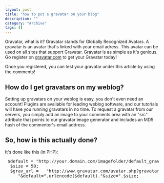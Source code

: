 ```yaml
--- 
layout: post 
title: "how to put a gravatar on your blog"
description: ""
category: "Archive"
tags: []
---  
```

Gravatar, what is it? Gravatar stands for Globally Recognized Avatars. A gravatar is an avatar that's linked with your email adress. This avatar can be used on all sites that support Gravatar. Gravatar is as simple as it's genious. Go register on <a href="www.gravatar.com">gravatar.com</a> to get your Gravatar today!



Once you registered, you can test your gravatar under this article by using the comments!


<h2>How do I get gravatars on my weblog?</h2>
Setting up gravatars on your weblog is easy, you don't even need an account! Plugins are available for leading weblog software, and our tutorials will have you running gravatars in no time. To request a gravatar from our servers, you simply add an image to your comments area with an "src" attribute that points to our gravatar image generator and includes an MD5 hash of the commenter's email address.



<h2>So, how is this actually done?</h2>
It's done like this (in PHP):
<pre class="brush: php">
 $default = "http://your.domain.com/imagefolder/default_gravatar.png";
  $size = 50;
  $grav_url =   "http://www.gravatar.com/avatar.php?gravatar_id=".md5($email).
     "&amp;default=".urlencode($default)."&amp;size=".$size;
</pre>